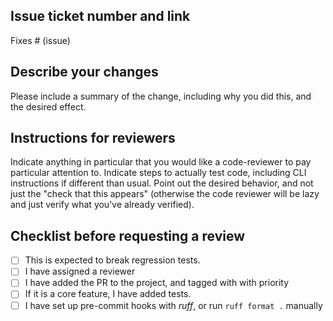 ## Issue ticket number and link
Fixes # (issue)
## Describe your changes
Please include a summary of the change, including why you did this, and the desired effect.

## Instructions for reviewers
Indicate anything in particular that you would like a code-reviewer to pay particular attention to.
Indicate steps to actually test code, including CLI instructions if different than usual.
Point out the desired behavior, and not just the "check that this appears" (otherwise the code reviewer will be lazy and just verify what you've already verified).

## Checklist before requesting a review
- [ ] This is expected to break regression tests.
- [ ] I have assigned a reviewer
- [ ] I have added the PR to the project, and tagged with with priority
- [ ] If it is a core feature, I have added tests.
- [ ] I have set up pre-commit hooks with _ruff_, or run `ruff format .` manually
